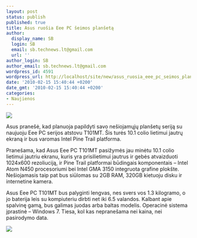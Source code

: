 ```yaml
---
layout: post
status: publish
published: true
title: Asus ruošia Eee PC šeimos planšetą
author:
  display_name: SB
  login: SB
  email: sb.technews.lt@gmail.com
  url: ''
author_login: SB
author_email: sb.technews.lt@gmail.com
wordpress_id: 4591
wordpress_url: http://localhost/site/new/asus_ruosia_eee_pc_seimos_planesta_/
date: '2010-02-15 15:40:44 +0200'
date_gmt: '2010-02-15 15:40:44 +0200'
categories:
- Naujienos
---
```

<div class="imgright"><img src="http://www.part.lt/img/9d3daee6eac9acc41020d8b76cc50770954.jpg"  /></div>
<p>Asus pranešė, kad planuoja papildyti savo nešiojamųjų planšetų seriją su naujuoju Eee PC serijos atstovu T101MT. Šis turės 10.1 colio lietimui jautrų ekraną ir bus varomas Intel Pine Trail platforma.</p>
<p>Pranešama, kad Asus Eee PC T101MT pasižymės jau minėtu 10.1 colio lietimui jautriu ekranu, kuris yra prisilietimui jautrus ir gebės atvaizduoti 1024x600 rezoliuciją, ir Pine Trail platformai būdingais komponentais – Intel Atom N450 procesoriumi bei Intel GMA 3150 integruota grafine plokšte. Nešiojamasis taip pat bus siūlomas su 2GB RAM, 320GB kietuoju disku ir internetine kamera.</p>
<p>Asus Eee PC T101MT bus palyginti lengvas, nes svers vos 1.3 kilogramo, o jo baterija leis su kompiuteriu dirbti net iki 6.5 valandos. Kalbant apie spalvinę gamą, bus galimas juodas arba baltas modelis. Operacinė sistema įprastinė – Windows 7. Tiesa, kol kas nepranešama nei kaina, nei pasirodymo data.</p>
<p><img src="http://www.part.lt/img/a9244f0a769cf14a5c7235a2a9d0219d101.jpg" /></p>
